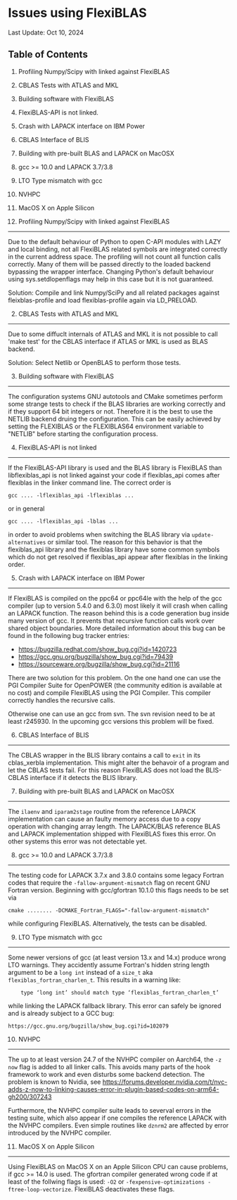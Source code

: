Issues using FlexiBLAS
======================

Last Update: Oct 10, 2024

Table of Contents
-----------------

1. Profiling Numpy/Scipy with linked against FlexiBLAS
2. CBLAS Tests with ATLAS and MKL
3. Building software with FlexiBLAS
4. FlexiBLAS-API is not linked.
5. Crash with LAPACK interface on IBM Power
6. CBLAS Interface of BLIS
7. Building with pre-built BLAS and LAPACK on MacOSX
8. gcc >= 10.0 and LAPACK 3.7/3.8
9. LTO Type mismatch with gcc
10. NVHPC
11. MacOS X on Apple Silicon

1. Profiling Numpy/Scipy with linked against FlexiBLAS
------------------------------------------------------
Due to the default behaviour of Python to open C-API modules with LAZY and local
binding, not all FlexiBLAS related symbols are integrated correctly in the
current address space. The profiling will not count all function calls
correctly. Many of them will be passed directly to the loaded backend bypassing
the wrapper interface. Changing Python's default behaviour using
sys.setdlopenflags may help in this case but it is not guaranteed.

Solution: Compile and link Numpy/SciPy and all related packages against
fleixblas-profile and load flexiblas-profile again via LD_PRELOAD.


2. CBLAS Tests with ATLAS and MKL
---------------------------------

Due to some diffuclt internals of ATLAS and MKL it is not possible to call
'make test' for the CBLAS interface if ATLAS or MKL is used as BLAS backend.

Solution: Select Netlib or OpenBLAS to perform those tests.


3. Building software with FlexiBLAS
-----------------------------------

The configuration systems GNU autotools and CMake sometimes perform some strange
tests to check if the BLAS libraries are working correctly and if they support
64 bit integers or not. Therefore it is the best to use the NETLIB backend
druing the configuration. This can be easily achieved by setting the FLEXIBLAS
or the FLEXIBLAS64 environment variable to "NETLIB" before starting the
configuration process.

4. FlexiBLAS-API is not linked
------------------------------

If the FlexiBLAS-API library is used and the BLAS library is FlexiBLAS than
libflexiblas_api is not linked against your code if flexiblas_api comes
after flexiblas in the linker command line. The correct order is

    gcc .... -lflexiblas_api -lflexiblas ...

or in general

    gcc .... -lflexiblas_api -lblas ...

in order to avoid problems when switching the BLAS library via `update-alternatives`
or similar tool. The reason for this behavior is that the flexiblas_api library
and the flexiblas library have some common symbols which do not get resolved if
flexiblas_api appear after flexiblas in the linking order.

5. Crash with LAPACK interface on IBM Power
-------------------------------------------
If FlexiBLAS is compiled on the ppc64 or ppc64le with the help of the gcc
compiler (up to version 5.4.0 and 6.3.0) most likely it will crash when calling
an LAPACK function. The reason behind this is a code generation bug inside many
version of gcc. It prevents that recursive function calls work over shared
object boundaries. More detailed information about this bug can be found in the
following bug tracker entries:
* https://bugzilla.redhat.com/show_bug.cgi?id=1420723
* https://gcc.gnu.org/bugzilla/show_bug.cgi?id=79439
* https://sourceware.org/bugzilla/show_bug.cgi?id=21116

There are two solution for this problem. On the one hand one can use the PGI
Compiler Suite for OpenPOWER (the community edition is available at no cost)
and compile FlexiBLAS using the PGI Compiler. This compiler correctly handles
the recursive calls.

Otherwise one can use an gcc from svn. The svn revision need to be at least
r245930. In the upcoming gcc versions this problem will be fixed.

6. CBLAS Interface of BLIS
--------------------------
The CBLAS wrapper in the BLIS library contains a call to `exit` in its
cblas_xerbla implementation. This might alter the behavoir of a program and let
the CBLAS tests fail. For this reason FlexiBLAS does not load the BLIS-CBLAS
interface if it detects the BLIS library.

7. Building with pre-built BLAS and LAPACK on MacOSX
----------------------------------------------------
The `ilaenv` and `iparam2stage` routine from the reference LAPACK implementation
can cause an faulty memory access due to a copy operation with changing
array length. The LAPACK/BLAS reference BLAS and LAPACK implementation shipped
with FlexiBLAS fixes this error. On other systems this error was not detectable
yet.

8. gcc >= 10.0 and LAPACK 3.7/3.8
---------------------------------
The testing code for LAPACK 3.7.x and 3.8.0 contains some legacy Fortran codes
that require the `-fallow-argument-mismatch` flag on recent GNU Fortran version.
Beginning with gcc/gfortran 10.1.0 this flags needs to be set via
```
cmake ........ -DCMAKE_Fortran_FLAGS="-fallow-argument-mismatch"
```
while configuring FlexiBLAS. Alternatively, the tests can be disabled.

9. LTO Type mismatch with gcc
-----------------------------
Some newer versions of gcc (at least version 13.x and 14.x) produce wrong LTO
warnings. They accidently assume Fortran's hidden string length argument to be a
`long int` instead of a `size_t` aka `flexiblas_fortran_charlen_t`. This results
in a warning like:
```
    type ‘long int’ should match type ‘flexiblas_fortran_charlen_t’
```
while linking the LAPACK fallback library. This error can safely be ignored
and is already subject to a GCC bug:

    https://gcc.gnu.org/bugzilla/show_bug.cgi?id=102079

10. NVHPC
---------
The up to at least version 24.7 of the NVHPC compiler on Aarch64, the `-z now`
flag is added to all linker calls. This avoids many parts of the hook framework
to work and even disturbs some backend detection. The problem is known to
Nvidia, see https://forums.developer.nvidia.com/t/nvc-adds-z-now-to-linking-causes-error-in-plugin-based-codes-on-arm64-gh200/307243

Furthermore, the NVHPC compiler suite leads to severval errors in the testing
suite, which also appear if one compiles the reference LAPACK with the NVHPC
compilers. Even simple routines like `dznrm2` are affected by error introduced
by the NVHPC compiler.

11. MacOS X on Apple Silicon
----------------------------
Using FlexiBLAS on MacOS X on an Apple Silicon CPU can cause problems, if gcc >=
14.0 is used. The gfortran compiler generated wrong code if at least of the
follwing flags is used: `-O2` or `-fexpensive-optimizations
-ftree-loop-vectorize`. FlexiBLAS deactivates these flags.
